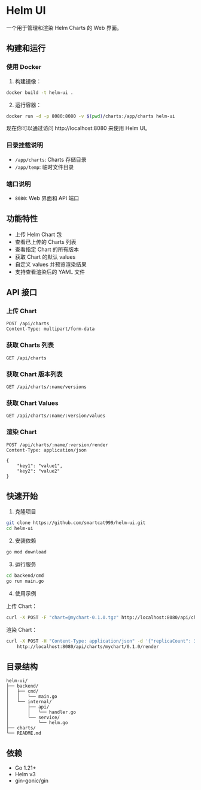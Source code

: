 # Helm UI

一个用于管理和渲染 Helm Charts 的 Web 界面。

## 构建和运行

### 使用 Docker

1. 构建镜像：
```bash
docker build -t helm-ui .
```

2. 运行容器：
```bash
docker run -d -p 8080:8080 -v $(pwd)/charts:/app/charts helm-ui
```

现在你可以通过访问 http://localhost:8080 来使用 Helm UI。

### 目录挂载说明

- `/app/charts`: Charts 存储目录
- `/app/temp`: 临时文件目录

### 端口说明

- `8080`: Web 界面和 API 端口

## 功能特性

- 上传 Helm Chart 包
- 查看已上传的 Charts 列表
- 查看指定 Chart 的所有版本
- 获取 Chart 的默认 values
- 自定义 values 并预览渲染结果
- 支持查看渲染后的 YAML 文件

## API 接口

### 上传 Chart
```
POST /api/charts
Content-Type: multipart/form-data
```

### 获取 Charts 列表
```
GET /api/charts
```

### 获取 Chart 版本列表
```
GET /api/charts/:name/versions
```

### 获取 Chart Values
```
GET /api/charts/:name/:version/values
```

### 渲染 Chart
```
POST /api/charts/:name/:version/render
Content-Type: application/json

{
    "key1": "value1",
    "key2": "value2"
}
```

## 快速开始

1. 克隆项目
```bash
git clone https://github.com/smartcat999/helm-ui.git
cd helm-ui
```

2. 安装依赖
```bash
go mod download
```

3. 运行服务
```bash
cd backend/cmd
go run main.go
```

4. 使用示例

上传 Chart：
```bash
curl -X POST -F "chart=@mychart-0.1.0.tgz" http://localhost:8080/api/charts
```

渲染 Chart：
```bash
curl -X POST -H "Content-Type: application/json" -d '{"replicaCount": 3}' \
    http://localhost:8080/api/charts/mychart/0.1.0/render
```

## 目录结构

```
helm-ui/
├── backend/
│   ├── cmd/
│   │   └── main.go
│   └── internal/
│       ├── api/
│       │   └── handler.go
│       └── service/
│           └── helm.go
├── charts/
└── README.md
```

## 依赖

- Go 1.21+
- Helm v3
- gin-gonic/gin 